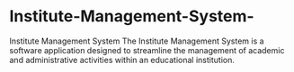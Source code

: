 # Institute-Management-System-
Institute Management System The Institute Management System is a software application designed to streamline the management of academic and administrative activities within an educational institution.
